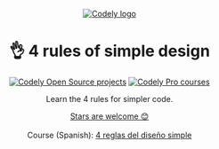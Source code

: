 <p align="center">
  <a href="https://codely.com">
    <picture>
      <source media="(prefers-color-scheme: dark)" srcset="https://codely.com/logo/codely_logo-dark.svg">
      <source media="(prefers-color-scheme: light)" srcset="https://codely.com/logo/codely_logo-light.svg">
      <img alt="Codely logo" src="https://codely.com/logo/codely_logo.svg">
    </picture>
  </a>
</p>

<h1 align="center">
    👌 4 rules of simple design
</h1>

<p align="center">
    <a href="https://github.com/CodelyTV"><img src="https://img.shields.io/badge/Codely-OS-green.svg?style=flat-square" alt="Codely Open Source projects"/></a>
    <a href="https://pro.codely.com"><img src="https://img.shields.io/badge/Codely-Pro-black.svg?style=flat-square" alt="Codely Pro courses"/></a>
</p>

<p align="center">
    Learn the 4 rules for simpler code.
</p>

<p align="center">
  <a href="https://github.com/CodelyTV/four_rules_of_simple_design-course/stargazers">Stars are welcome 😊</a><br><br>
  Course (Spanish): <a href="https://pro.codely.com/library/4-reglas-del-diseno-simple-238020">4 reglas del diseño simple</a>
</p>
